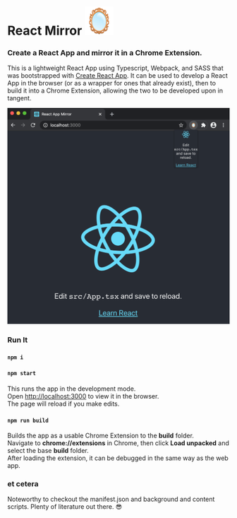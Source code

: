 # React Mirror ![](public/mirror64.png)

### Create a React App and mirror it in a Chrome Extension.

This is a lightweight React App using Typescript, Webpack, and SASS that was bootstrapped with [Create React App](https://github.com/facebook/create-react-app). It can be used to develop a React App in the browser (or as a wrapper for ones that already exist), then to build it into a Chrome Extension, allowing the two to be developed upon in tangent.<br/>

![React Mirror](public/screeny.png)

### Run It

#### `npm i`

#### `npm start`

This runs the app in the development mode.<br/>
Open [http://localhost:3000](http://localhost:3000) to view it in the browser.<br/>
The page will reload if you make edits.

#### `npm run build`

Builds the app as a usable Chrome Extension to the **build** folder.<br/>
Navigate to **chrome://extensions** in Chrome, then click **Load unpacked** and select the base **build** folder.<br/>
After loading the extension, it can be debugged in the same way as the web app.

### et cetera

Noteworthy to checkout the manifest.json and background and content scripts. Plenty of literature out there. 😎
